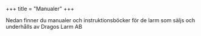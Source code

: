 +++
title = "Manualer"
+++

Nedan finner du manualer och instruktionsböcker för de larm som säljs och underhålls av Dragos Larm AB
